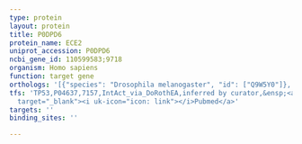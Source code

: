 ```yaml
---
type: protein
layout: protein
title: P0DPD6
protein_name: ECE2
uniprot_accession: P0DPD6
ncbi_gene_id: 110599583;9718
organism: Homo sapiens
function: target gene
orthologs: '[{"species": "Drosophila melanogaster", "id": ["Q9W5Y0"]}, {"species": "Mus musculus", "id": ["MOUSE15436", "B2RQR8"]}, {"species": "Rattus norvegicus", "id": ["D4A4U1"]}]'
tfs: 'TP53,P04637,7157,IntAct_via_DoRothEA,inferred by curator,&ensp;<a href="https://www.ncbi.nlm.nih.gov/pubmed/?term=20227041%5Buid%5D+OR+24234451%5Buid%5D+OR+31340985%5Buid%5D"
  target="_blank"><i uk-icon="icon: link"></i>Pubmed</a>'
targets: ''
binding_sites: ''

---
```

